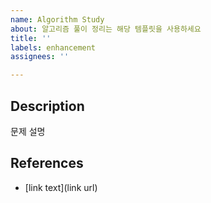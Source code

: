```yaml
---
name: Algorithm Study
about: 알고리즘 풀이 정리는 해당 템플릿을 사용하세요
title: ''
labels: enhancement
assignees: ''

---
```


## Description
문제 설명

## References
- [link text](link url)
